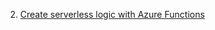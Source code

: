 2. [Create serverless logic with Azure Functions](https://docs.microsoft.com/en-gb/learn/modules/create-serverless-logic-with-azure-functions/)

